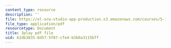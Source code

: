 ```yaml
---
content_type: resource
description: ''
file: https://ol-ocw-studio-app-production.s3.amazonaws.com/courses/5-112-principles-of-chemical-science-fall-2005/62db38358d575f07cfe4b3b0a3115bff_4xRS6bdFsVM.pdf
file_type: application/pdf
resourcetype: Document
title: 3play pdf file
uid: 62db3835-8d57-5f07-cfe4-b3b0a3115bff
---
```

